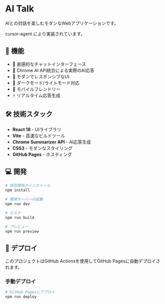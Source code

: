 # AI Talk

AIとの対話を楽しむモダンなWebアプリケーションです。

cursor-agent により実装されています。

## 🚀 機能

- 💬 直感的なチャットインターフェース
- 🤖 Chrome AI API統合による実際のAI応答
- 🎨 モダンでレスポンシブなUI
- 🌙 ダークモード/ライトモード対応
- 📱 モバイルフレンドリー
- ⚡ リアルタイム応答生成

## 🛠️ 技術スタック

- **React 18** - UIライブラリ
- **Vite** - 高速なビルドツール
- **Chrome Summarizer API** - AI応答生成
- **CSS3** - モダンなスタイリング
- **GitHub Pages** - ホスティング

## 💻 開発

```bash
# 依存関係のインストール
npm install

# 開発サーバーの起動
npm run dev

# ビルド
npm run build

# プレビュー
npm run preview
```

## 🚀 デプロイ

このプロジェクトはGitHub Actionsを使用してGitHub Pagesに自動デプロイされます。

### 手動デプロイ

```bash
# GitHub Pagesにデプロイ
npm run deploy
```
